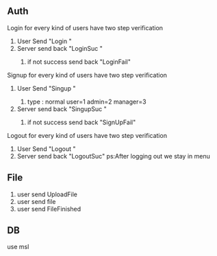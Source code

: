 ## Auth
Login for every kind of users have two step verification
1. User Send "Login <username> <password>"
2. Server send back "LoginSuc <token>"
   1. if not success send back "LoginFail"

Signup for every kind of users have two step verification
1. User Send "Singup <username> <password> <type>"
   1. type : normal user=1 admin=2 manager=3
2. Server send back "SingupSuc <token>"
   1. if not success send back "SignUpFail"

Logout for every kind of users have two step verification
1. User Send "Logout <username>"
2. Server send back "LogoutSuc"
ps:After logging out we stay in menu



## File
1. user send UploadFile
2. user send file
3. user send FileFinished

## DB
use msl